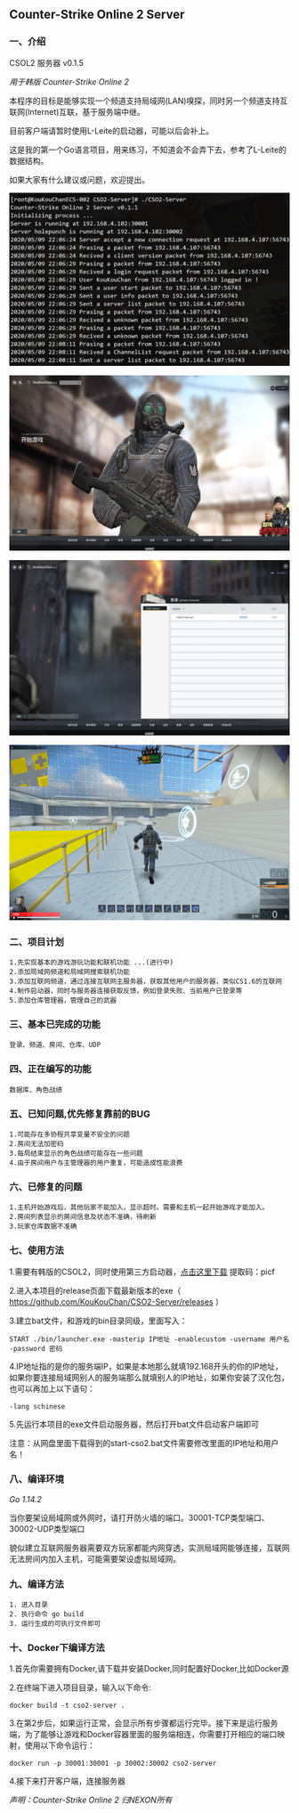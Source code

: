 ## Counter-Strike Online 2 Server 

### 一、介绍

CSOL2 服务器 v0.1.5

*用于韩版 Counter-Strike Online 2*

本程序的目标是能够实现一个频道支持局域网(LAN)嗅探，同时另一个频道支持互联网(Internet)互联，基于服务端中继。

目前客户端请暂时使用L-Leite的启动器，可能以后会补上。

这是我的第一个Go语言项目，用来练习，不知道会不会弄下去，参考了L-Leite的数据结构。

如果大家有什么建议或问题，欢迎提出。

![Image](./photos/main.png)

![Image](./photos/intro.png)

![Image](./photos/channel.png)

![Image](./photos/ingame.jpg)

### 二、项目计划

    1.先实现基本的游戏游玩功能和联机功能 ...(进行中)
    2.添加局域网频道和局域网搜索联机功能
    3.添加互联网频道，通过连接互联网主服务器，获取其他用户的服务器，类似CS1.6的互联网
    4.制作启动器，同时与服务器连接获取反馈，例如登录失败、当前用户已登录等
    5.添加仓库管理器，管理自己的武器

### 三、基本已完成的功能

    登录、频道、房间、仓库、UDP

### 四、正在编写的功能

    数据库、角色战绩

### 五、已知问题,优先修复靠前的BUG

    1.可能存在多协程共享变量不安全的问题
    2.房间无法加密码
    3.每局结束显示的角色战绩可能存在一些问题
    4.由于房间用户与主管理器的用户重复，可能造成性能浪费

### 六、已修复的问题

    1.主机开始游戏后，其他玩家不能加入，显示超时。需要和主机一起开始游戏才能加入。
    2.房间列表显示的房间信息及状态不准确，待刷新
    3.玩家仓库数据不准确

### 七、使用方法

1.需要有韩版的CSOL2，同时使用第三方启动器，[点击这里下载](https://pan.baidu.com/s/13wEMinbj6E2Z9lds20NU3A) 提取码：picf

2.进入本项目的release页面下载最新版本的exe（ https://github.com/KouKouChan/CSO2-Server/releases ）

3.建立bat文件，和游戏的bin目录同级，里面写入：

    START ./bin/launcher.exe -masterip IP地址 -enablecustom -username 用户名 -password 密码

4.IP地址指的是你的服务端IP，如果是本地那么就填192.168开头的你的IP地址，如果你要连接局域网别人的服务端那么就填别人的IP地址，如果你安装了汉化包，也可以再加上以下语句：

    -lang schinese

5.先运行本项目的exe文件启动服务器，然后打开bat文件启动客户端即可

注意：从网盘里面下载得到的start-cso2.bat文件需要修改里面的IP地址和用户名！

### 八、编译环境

*Go 1.14.2*

当你要架设局域网或外网时，请打开防火墙的端口。30001-TCP类型端口、30002-UDP类型端口

貌似建立互联网服务器需要双方玩家都能内网穿透，实测局域网能够连接，互联网无法房间内加入主机，可能需要架设虚拟局域网。

### 九、编译方法

    1. 进入目录
    2. 执行命令 go build
    3. 运行生成的可执行文件即可

### 十、Docker下编译方法

1.首先你需要拥有Docker,请下载并安装Docker,同时配置好Docker,比如Docker源

2.在终端下进入项目目录，输入以下命令:

    docker build -t cso2-server .

3.在第2步后，如果运行正常，会显示所有步骤都运行完毕。接下来是运行服务端，为了能够让游戏和Docker容器里面的服务端相连，你需要打开相应的端口映射，使用以下命令运行：

    docker run -p 30001:30001 -p 30002:30002 cso2-server

4.接下来打开客户端，连接服务器

*声明：Counter-Strike Online 2 归NEXON所有*
